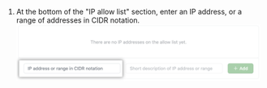 1. At the bottom of the "IP allow list" section, enter an IP address, or a range of addresses in CIDR notation. ![Campo clave para agregar una dirección IP](/assets/images/help/security/ip-address-field.png)
